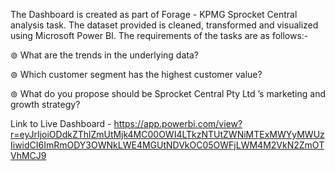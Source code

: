 The Dashboard is created as part of Forage - KPMG Sprocket Central analysis task. The dataset provided is cleaned, transformed and visualized using Microsoft Power BI. The requirements of the tasks are as follows:-

⊚ What are the trends in the underlying data?

⊚ Which customer segment has the highest customer value?

⊚ What do you propose should be Sprocket Central Pty Ltd ’s marketing and growth strategy?

Link to Live Dashboard - https://app.powerbi.com/view?r=eyJrIjoiODdkZThlZmUtMjk4MC00OWI4LTkzNTUtZWNiMTExMWYyMWUzIiwidCI6ImRmODY3OWNkLWE4MGUtNDVkOC05OWFjLWM4M2VkN2ZmOTVhMCJ9
